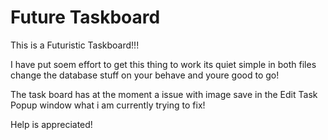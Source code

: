# Future Taskboard
This is a Futuristic Taskboard!!!

I have put soem effort to get this thing to work its quiet simple in both files change the database stuff on your behave and youre good to go!

The task board has at the moment a issue with image save in the Edit Task Popup window what i am currently trying to fix!

Help is appreciated!
